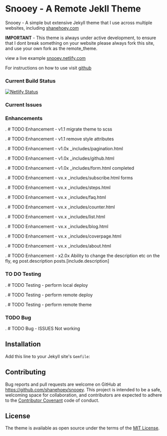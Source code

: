 # Snooey - A Remote Jekll Theme

Snooey - A simple but extensive Jekyll theme that I use across multiple websites, including [shanehoey.com](https://shanehoey.com)

**IMPORTANT** - This theme is always under active development, to ensure that I dont break something on your website please always fork this site, and use your own fork as the remote_theme.

view a live example [snooey.netlify.com](https://snooey.netlify.com)

For instructions on how to use visit [github](https://github.com/shanehoey/snooey-template)

### Current Build Status

[![Netlify Status](https://api.netlify.com/api/v1/badges/531d26ad-f8c2-412d-900e-e4cfe05603b3/deploy-status)](https://app.netlify.com/sites/snooey/deploys)


### Current Issues

### Enhancements  

. # TODO Enhancement -   v1.1 migrate theme to scss

. # TODO Enhancement -   v1.1 remove style attributes 

. # TODO Enhancement -   v1.0x _includes/pagination.html

. # TODO Enhancement -   v1.0x _includes/github.html

. # TODO Enhancement -   v1.0x _includes/form.html completed 

. # TODO Enhancement -   vx.x _includes/subscribe.html forms

. # TODO Enhancement -   vx.x _includes/steps.html

. # TODO Enhancement -   vx.x _includes/faq.html

. # TODO Enhancement -   vx.x _includes/counter.html

. # TODO Enhancement -   vx.x _includes/list.html

. # TODO Enhancement -   vx.x _includes/blog.html

. # TODO Enhancement -   vx.x _includes/coverpage.html

. # TODO Enhancement -   vx.x _includes/about.html

. # TODO Enhancement -   x2.0x Ability to change the description etc on the fly,  eg post.description posts.[include.description] 


### TO DO  Testing

. # TODO Testing - perform local deploy

. # TODO Testing - perform remote deploy

. # TODO Testing - perform remote theme


### TODO Bug

. # TODO Bug -   ISSUES Not working 

## Installation

Add this line to your Jekyll site's `Gemfile`:


## Contributing

Bug reports and pull requests are welcome on GitHub at https://github.com/shanehoey/snooey. This project is intended to be a safe, welcoming space for collaboration, and contributors are expected to adhere to the [Contributor Covenant](http://contributor-covenant.org) code of conduct.

## License

The theme is available as open source under the terms of the [MIT License](https://opensource.org/licenses/MIT).


